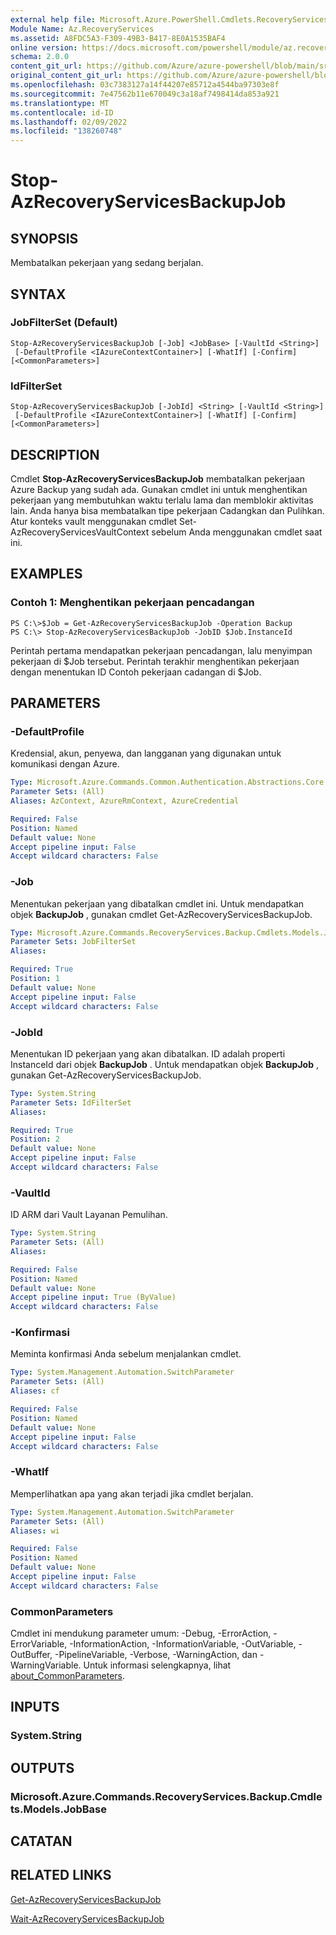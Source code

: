 ```yaml
---
external help file: Microsoft.Azure.PowerShell.Cmdlets.RecoveryServices.Backup.dll-Help.xml
Module Name: Az.RecoveryServices
ms.assetid: A8FDC5A3-F309-49B3-B417-8E0A1535BAF4
online version: https://docs.microsoft.com/powershell/module/az.recoveryservices/stop-azrecoveryservicesbackupjob
schema: 2.0.0
content_git_url: https://github.com/Azure/azure-powershell/blob/main/src/RecoveryServices/RecoveryServices/help/Stop-AzRecoveryServicesBackupJob.md
original_content_git_url: https://github.com/Azure/azure-powershell/blob/main/src/RecoveryServices/RecoveryServices/help/Stop-AzRecoveryServicesBackupJob.md
ms.openlocfilehash: 03c7383127a14f44207e85712a4544ba97303e8f
ms.sourcegitcommit: 7e47562b11e670049c3a18af7498414da853a921
ms.translationtype: MT
ms.contentlocale: id-ID
ms.lasthandoff: 02/09/2022
ms.locfileid: "138260748"
---
```

# Stop-AzRecoveryServicesBackupJob

## SYNOPSIS
Membatalkan pekerjaan yang sedang berjalan.

## SYNTAX

### JobFilterSet (Default)
```
Stop-AzRecoveryServicesBackupJob [-Job] <JobBase> [-VaultId <String>]
 [-DefaultProfile <IAzureContextContainer>] [-WhatIf] [-Confirm] [<CommonParameters>]
```

### IdFilterSet
```
Stop-AzRecoveryServicesBackupJob [-JobId] <String> [-VaultId <String>]
 [-DefaultProfile <IAzureContextContainer>] [-WhatIf] [-Confirm] [<CommonParameters>]
```

## DESCRIPTION
Cmdlet **Stop-AzRecoveryServicesBackupJob** membatalkan pekerjaan Azure Backup yang sudah ada.
Gunakan cmdlet ini untuk menghentikan pekerjaan yang membutuhkan waktu terlalu lama dan memblokir aktivitas lain.
Anda hanya bisa membatalkan tipe pekerjaan Cadangkan dan Pulihkan.
Atur konteks vault menggunakan cmdlet Set-AzRecoveryServicesVaultContext sebelum Anda menggunakan cmdlet saat ini.

## EXAMPLES

### Contoh 1: Menghentikan pekerjaan pencadangan
```
PS C:\>$Job = Get-AzRecoveryServicesBackupJob -Operation Backup
PS C:\> Stop-AzRecoveryServicesBackupJob -JobID $Job.InstanceId
```

Perintah pertama mendapatkan pekerjaan pencadangan, lalu menyimpan pekerjaan di $Job tersebut.
Perintah terakhir menghentikan pekerjaan dengan menentukan ID Contoh pekerjaan cadangan di $Job.

## PARAMETERS

### -DefaultProfile
Kredensial, akun, penyewa, dan langganan yang digunakan untuk komunikasi dengan Azure.

```yaml
Type: Microsoft.Azure.Commands.Common.Authentication.Abstractions.Core.IAzureContextContainer
Parameter Sets: (All)
Aliases: AzContext, AzureRmContext, AzureCredential

Required: False
Position: Named
Default value: None
Accept pipeline input: False
Accept wildcard characters: False
```

### -Job
Menentukan pekerjaan yang dibatalkan cmdlet ini.
Untuk mendapatkan objek **BackupJob** , gunakan cmdlet Get-AzRecoveryServicesBackupJob.

```yaml
Type: Microsoft.Azure.Commands.RecoveryServices.Backup.Cmdlets.Models.JobBase
Parameter Sets: JobFilterSet
Aliases:

Required: True
Position: 1
Default value: None
Accept pipeline input: False
Accept wildcard characters: False
```

### -JobId
Menentukan ID pekerjaan yang akan dibatalkan.
ID adalah properti InstanceId dari objek **BackupJob** .
Untuk mendapatkan objek **BackupJob** , gunakan Get-AzRecoveryServicesBackupJob.

```yaml
Type: System.String
Parameter Sets: IdFilterSet
Aliases:

Required: True
Position: 2
Default value: None
Accept pipeline input: False
Accept wildcard characters: False
```

### -VaultId
ID ARM dari Vault Layanan Pemulihan.

```yaml
Type: System.String
Parameter Sets: (All)
Aliases:

Required: False
Position: Named
Default value: None
Accept pipeline input: True (ByValue)
Accept wildcard characters: False
```

### -Konfirmasi
Meminta konfirmasi Anda sebelum menjalankan cmdlet.

```yaml
Type: System.Management.Automation.SwitchParameter
Parameter Sets: (All)
Aliases: cf

Required: False
Position: Named
Default value: None
Accept pipeline input: False
Accept wildcard characters: False
```

### -WhatIf
Memperlihatkan apa yang akan terjadi jika cmdlet berjalan.

```yaml
Type: System.Management.Automation.SwitchParameter
Parameter Sets: (All)
Aliases: wi

Required: False
Position: Named
Default value: None
Accept pipeline input: False
Accept wildcard characters: False
```

### CommonParameters
Cmdlet ini mendukung parameter umum: -Debug, -ErrorAction, -ErrorVariable, -InformationAction, -InformationVariable, -OutVariable, -OutBuffer, -PipelineVariable, -Verbose, -WarningAction, dan -WarningVariable. Untuk informasi selengkapnya, lihat [about_CommonParameters](http://go.microsoft.com/fwlink/?LinkID=113216).

## INPUTS

### System.String

## OUTPUTS

### Microsoft.Azure.Commands.RecoveryServices.Backup.Cmdlets.Models.JobBase

## CATATAN

## RELATED LINKS

[Get-AzRecoveryServicesBackupJob](./Get-AzRecoveryServicesBackupJob.md)

[Wait-AzRecoveryServicesBackupJob](./Wait-AzRecoveryServicesBackupJob.md)



